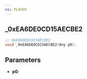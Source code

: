 ```yaml
---
ns: PLAYER
---
```

## _0xEA6DE0CD15AECBE2

```c
// 0xEA6DE0CD15AECBE2
void _0xEA6DE0CD15AECBE2(Any p0);
```

## Parameters
* **p0**:
